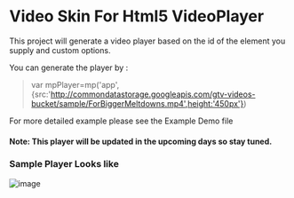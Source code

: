 # Video Skin For Html5 VideoPlayer
This project will generate a video player based on the id of the element you supply and custom options. 

You can generate the player by :
 
> var mpPlayer=mp('app',{src:'http://commondatastorage.googleapis.com/gtv-videos-bucket/sample/ForBiggerMeltdowns.mp4',height:'450px'})

For more detailed example please see the Example Demo file

#### Note: This player will be updated in the upcoming days so stay tuned.

### Sample Player Looks like
![image](https://user-images.githubusercontent.com/28019983/67162475-e92ecd00-f381-11e9-94cd-eead62afe767.png)
